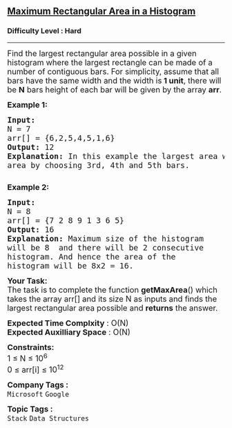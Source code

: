 <h2><a href="https://practice.geeksforgeeks.org/problems/maximum-rectangular-area-in-a-histogram-1587115620/1?page=2&sprint=ca8ae412173dbd8346c26a0295d098fd&sortBy=submissions">Maximum Rectangular Area in a Histogram</a></h2><h3>Difficulty Level : Hard</h3><hr><div class="problems_problem_content__Xm_eO"><p><span style="font-size: 18px;">Find the largest rectangular area possible in a given histogram where the largest rectangle can be made of a number of contiguous bars. For simplicity, assume that all bars have the same width and the width is<strong> 1 unit</strong>, there will be <strong>N</strong> bars height of each bar will be given by the array <strong>arr</strong>.</span></p>
<p><span style="font-size: 18px;"><strong>Example 1:</strong></span></p>
<pre><span style="font-size: 18px;"><strong>Input:
</strong>N = 7
arr[] = {6,2,5,4,5,1,6</span><span style="font-size: 18px;">}
<strong>Output: </strong>12<strong>
Explanation:</strong> In this example the largest area would be 12 of height 4 and width 3. We can achieve this <br>area by choosing 3rd, 4th and 5th bars.
</span><img src="http://d1hyf4ir1gqw6c.cloudfront.net/wp-content/uploads/histogram1.png" alt="">

</pre>
<p><span style="font-size: 18px;"><strong>Example 2:</strong></span></p>
<pre><span style="font-size: 18px;"><strong>Input:
</strong>N = 8
arr[] = {7 2 8 9 1 3 6 5</span><span style="font-size: 18px;">}
<strong>Output: </strong>16<strong>
Explanation: </strong>Maximum size of the histogram 
will be 8&nbsp; and there will be 2 consecutive 
histogram. And hence the area of the 
histogram will be 8x2 = 16.</span></pre>
<p><span style="font-size: 18px;"><strong>Your Task:</strong><br>The task is to complete the function&nbsp;<strong>getMaxArea</strong>() which takes the array arr[] and its size N as inputs and&nbsp;finds the largest rectangular area possible and <strong>returns</strong> the answer.</span></p>
<p><span style="font-size: 18px;"><strong>Expected Time Complxity</strong> : O(N)<br><strong>Expected Auxilliary Space</strong> : O(N)</span></p>
<p><span style="font-size: 18px;"><strong>Constraints:</strong><br>1 ≤ N ≤ 10<sup>6</sup><br>0 ≤ arr[i] ≤ 10<sup>12</sup></span></p></div><p><span style=font-size:18px><strong>Company Tags : </strong><br><code>Microsoft</code>&nbsp;<code>Google</code>&nbsp;<br><p><span style=font-size:18px><strong>Topic Tags : </strong><br><code>Stack</code>&nbsp;<code>Data Structures</code>&nbsp;